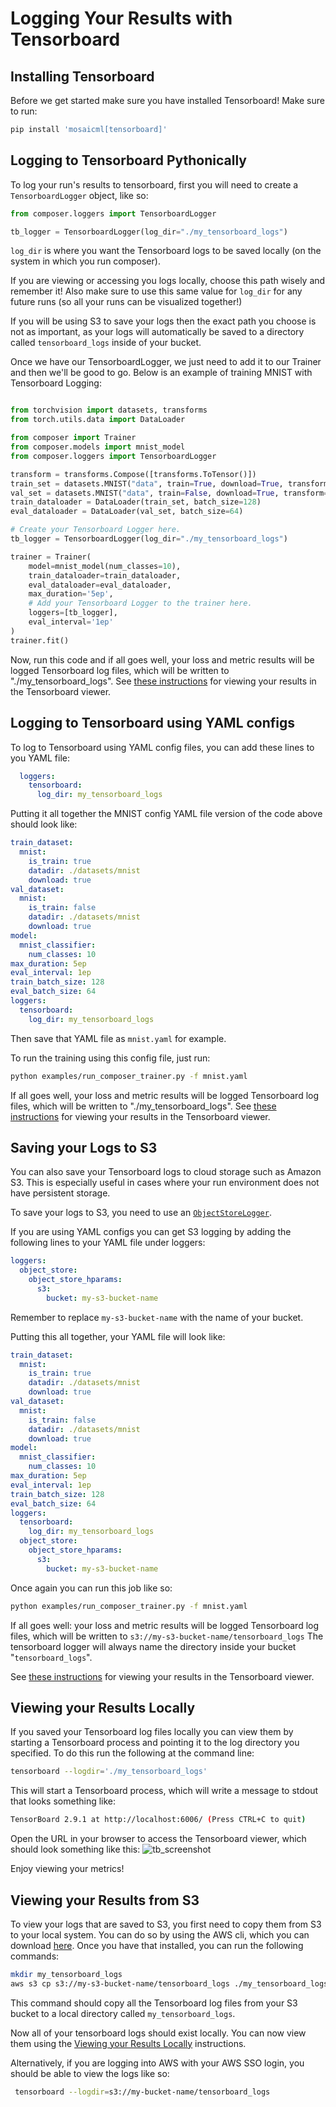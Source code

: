 # Logging Your Results with Tensorboard

## Installing Tensorboard
Before we get started make sure you have installed Tensorboard!
Make sure to run:
```bash
pip install 'mosaicml[tensorboard]'
```

## Logging to Tensorboard Pythonically
To log your run's results to tensorboard, first you will need to create a `TensorboardLogger`
object, like so:

```python
from composer.loggers import TensorboardLogger

tb_logger = TensorboardLogger(log_dir="./my_tensorboard_logs")
```

`log_dir` is where you want the Tensorboard logs to be saved locally (on the system in which you run composer).

 If you are viewing or accessing you logs locally, choose this path wisely and remember it! Also make sure to use this same value for `log_dir` for any future runs (so all your runs can be visualized together!)
 
 If you will be using S3 to save your logs then the exact path you choose is not as important, as your logs will automatically
 be saved to a directory called `tensorboard_logs` inside of your bucket.

 Once we have our TensorboardLogger, we just need to add it to our Trainer and then we'll be good to go. Below is an example of training MNIST with Tensorboard Logging:

```python

from torchvision import datasets, transforms
from torch.utils.data import DataLoader

from composer import Trainer
from composer.models import mnist_model
from composer.loggers import TensorboardLogger

transform = transforms.Compose([transforms.ToTensor()])
train_set = datasets.MNIST("data", train=True, download=True, transform=transform)
val_set = datasets.MNIST("data", train=False, download=True, transform=transform)
train_dataloader = DataLoader(train_set, batch_size=128)
eval_dataloader = DataLoader(val_set, batch_size=64)

# Create your Tensorboard Logger here.
tb_logger = TensorboardLogger(log_dir="./my_tensorboard_logs")

trainer = Trainer(
    model=mnist_model(num_classes=10),
    train_dataloader=train_dataloader,
    eval_dataloader=eval_dataloader,
    max_duration='5ep',
    # Add your Tensorboard Logger to the trainer here.
    loggers=[tb_logger],
    eval_interval='1ep'
)
trainer.fit()
```

Now, run this code and if all goes well, your loss and metric results will be logged Tensorboard log files, which will be written to "./my_tensorboard_logs". 
See [these instructions](#viewing-your-results-locally) for viewing your results in the Tensorboard viewer.

## Logging to Tensorboard using YAML configs
To log to Tensorboard using YAML config files, you can add these lines to you YAML file:
```yaml
  loggers:
    tensorboard:
      log_dir: my_tensorboard_logs    
```
Putting it all together the MNIST config YAML file version of the code above should look like:

```yaml
train_dataset:
  mnist:
    is_train: true
    datadir: ./datasets/mnist
    download: true
val_dataset:
  mnist:
    is_train: false
    datadir: ./datasets/mnist
    download: true
model:
  mnist_classifier:
    num_classes: 10
max_duration: 5ep
eval_interval: 1ep
train_batch_size: 128
eval_batch_size: 64
loggers:
  tensorboard:
    log_dir: my_tensorboard_logs    
```
Then save that YAML file as `mnist.yaml` for example.

To run the training using this config file, just run:

```bash
python examples/run_composer_trainer.py -f mnist.yaml
```

If all goes well, your loss and metric results will be logged Tensorboard log files, which will be written to "./my_tensorboard_logs". 
See [these instructions](#viewing-your-results-locally) for viewing your results in the Tensorboard viewer.

## Saving your Logs to S3
You can also save your Tensorboard logs to cloud storage such as Amazon S3. This is especially useful in cases where your run environment does not have persistent storage.

To save your logs to S3, you need to use an [`ObjectStoreLogger`](https://docs.mosaicml.com/en/stable/api_reference/composer.loggers.object_store_logger.html#composer.loggers.object_store_logger.ObjectStoreLogger).

<!-- I can't figure out how to use the ObjectStoreLogger pythonically, so punting on this -->
<!-- To save your logs to S3, you will need create an  `ObjectStoreLogger` object, like so:

```python
from composer.loggers import ObjectStoreLogger
from composer.utils import
``` -->

If you are using YAML configs you can get S3 logging by adding the following lines to your YAML file under loggers:

```yaml
loggers:
  object_store:
    object_store_hparams:
      s3:
        bucket: my-s3-bucket-name
```
Remember to replace `my-s3-bucket-name` with the name of your bucket.

Putting this all together, your YAML file will look like:

```yaml
train_dataset:
  mnist:
    is_train: true
    datadir: ./datasets/mnist
    download: true
val_dataset:
  mnist:
    is_train: false
    datadir: ./datasets/mnist
    download: true
model:
  mnist_classifier:
    num_classes: 10
max_duration: 5ep
eval_interval: 1ep
train_batch_size: 128
eval_batch_size: 64
loggers:
  tensorboard:
    log_dir: my_tensorboard_logs
  object_store:
    object_store_hparams:
      s3:
        bucket: my-s3-bucket-name
```

Once again you can run this job like so:

```bash
python examples/run_composer_trainer.py -f mnist.yaml
```

If all goes well: your loss and metric results will be logged Tensorboard log files, which will be written to `s3://my-s3-bucket-name/tensorboard_logs`
The tensorboard logger will always name the directory inside your bucket "`tensorboard_logs`".

See [these instructions](#viewing-your-results-from-s3) for viewing your results in the Tensorboard viewer.


## Viewing your Results Locally
If you saved your Tensorboard log files locally you can view them by starting a Tensorboard process and pointing it to the log directory you specified. To do this run the following at the command line:

```bash
tensorboard --logdir='./my_tensorboard_logs'
```

This will start a Tensorboard process, which will write a message to stdout that looks something like:

```bash
TensorBoard 2.9.1 at http://localhost:6006/ (Press CTRL+C to quit)
```

Open the URL in your browser to access the Tensorboard viewer, which should look something like this:
![tb_screenshot](./tensorboard_screenshot.png)

Enjoy viewing your metrics!



## Viewing your Results from S3
To view your logs that are saved to S3, you first need to copy them from S3 to your local system. You can do so by using the AWS cli, which you can download [here](https://aws.amazon.com/cli/). Once you have that installed, you can run the following commands:

```bash
mkdir my_tensorboard_logs
aws s3 cp s3://my-s3-bucket-name/tensorboard_logs ./my_tensorboard_logs --recursive
```
This command should copy all the Tensorboard log files from your S3 bucket to a local directory called `my_tensorboard_logs`.

Now all of your tensorboard logs should exist locally. You can now view them using the [Viewing your Results Locally](#viewing-your-results-locally) instructions.

Alternatively, if you are logging into AWS with your AWS SSO login, you should be able to view the logs like so:

```bash
 tensorboard --logdir=s3://my-bucket-name/tensorboard_logs
```